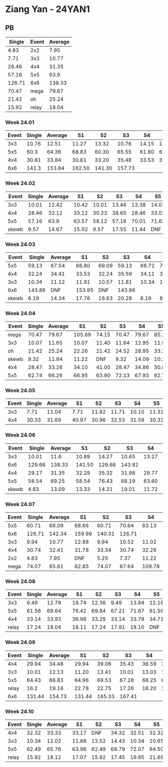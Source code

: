 # Ziang Yan - 24YAN1

## PB
|Single|Event|Average|
|----|----|----|
|4.83|2x2|7.95|
|7.71|3x3|10.77|
|28.46|4x4|31.35|
|57.16|5x5|63.9|
|126.71|6x6|138.33|
|70.47|mega|79.67|
|21.42|oh|25.24|
|15.92|relay|18.04|
### Week 24.01
|Event|Single|Average|S1|S2|S3|S4|S5|
|-----|-------|------|--|--|--|--|--|
|3x3|10.76|12.51|11.27|13.32|10.76|14.15|12.95|
|5x5|60.3|64.36|68.83|60.30|65.55|61.80|65.73|
|4x4|30.81|33.84|30.81|33.20|35.48|33.53|34.79|
|6x6|141.3|153.84|162.50|141.30|157.73| | |
### Week 24.02
|Event|Single|Average|S1|S2|S3|S4|S5|
|-----|-------|------|--|--|--|--|--|
|3x3|10.01|12.42|10.42|10.01|13.46|13.38|14.07|
|4x4|28.46|32.12|33.12|30.23|38.65|28.46|33.02|
|5x5|57.16|63.9|63.57|58.12|57.16|70.01|71.62|
|skewb|9.57|14.67|15.02|9.57|17.55|11.44|DNF|
### Week 24.03
|Event|Single|Average|S1|S2|S3|S4|S5|
|-----|-------|------|--|--|--|--|--|
|5x5|59.13|67.54|66.80|69.09|59.13|66.72|75.38|
|4x4|32.24|34.41|33.53|32.24|35.59|34.11|37.60|
|3x3|10.34|11.12|11.91|10.57|11.81|10.34|10.98|
|6x6|143.86|DNF|153.95|DNF|143.86| | |
|skewb|6.19|14.34|17.76|16.63|20.28|6.19|8.64|
### Week 24.04
|Event|Single|Average|S1|S2|S3|S4|S5|
|-----|-------|------|--|--|--|--|--|
|mega|70.47|79.67|105.69|74.15|70.47|79.67|85.18|
|3x3|10.07|11.65|10.07|11.40|11.64|12.95|11.91|
|oh|21.42|25.24|22.26|21.42|24.52|28.95|33.26|
|skewb|9.32|11.84|11.22|DNF|9.32|14.09|10.22|
|4x4|28.47|33.28|34.10|41.00|28.47|34.86|30.89|
|5x5|62.74|66.26|66.95|63.90|72.13|67.93|62.74|
### Week 24.05
|Event|Single|Average|S1|S2|S3|S4|S5|
|-----|-------|------|--|--|--|--|--|
|3x3|7.71|11.04|7.71|11.82|11.71|10.10|11.31|
|4x4|30.33|31.69|40.97|30.96|32.53|31.59|30.33|
### Week 24.06
|Event|Single|Average|S1|S2|S3|S4|S5|
|-----|-------|------|--|--|--|--|--|
|3x3|10.01|11.6|10.89|14.27|10.65|13.27|10.01|
|6x6|129.66|138.33|141.50|129.66|143.82| | |
|4x4|29.17|31.35|32.29|35.32|31.98|29.77|29.17|
|5x5|58.54|69.25|58.54|76.43|68.19|63.60|75.95|
|skewb|4.63|13.09|13.33|14.21|19.01|11.72|4.63|
### Week 24.07
|Event|Single|Average|S1|S2|S3|S4|S5|
|-----|-------|------|--|--|--|--|--|
|5x5|60.71|66.09|68.66|60.71|70.64|63.13|66.48|
|6x6|126.71|142.34|159.99|140.31|126.71| | |
|3x3|9.94|10.77|12.88|9.94|10.52|11.02|10.78|
|4x4|30.74|32.41|31.78|33.34|30.74|32.28|33.16|
|2x2|4.83|7.95|DNF|5.25|7.37|11.22|4.83|
|mega|74.07|85.61|82.85|74.07|87.64|109.78|86.35|
### Week 24.08
|Event|Single|Average|S1|S2|S3|S4|S5|
|-----|-------|------|--|--|--|--|--|
|3x3|9.49|12.79|18.74|12.36|9.49|13.84|12.18|
|5x5|61.56|69.64|76.42|69.84|67.21|71.87|61.56|
|4x4|33.14|33.93|36.98|33.29|33.14|33.78|34.71|
|relay|17.24|18.04|18.11|17.24|17.91|18.10|DNF|
### Week 24.09
|Event|Single|Average|S1|S2|S3|S4|S5|
|-----|-------|------|--|--|--|--|--|
|4x4|29.94|34.48|29.94|39.06|35.43|36.59|31.42|
|3x3|10.01|12.13|11.20|13.41|10.01|13.03|12.15|
|5x5|64.43|66.83|64.96|69.53|67.28|68.25|64.43|
|relay|16.2|19.16|22.78|22.75|17.26|16.20|17.46|
|6x6|131.44|154.73|131.44|165.33|167.41| | |
### Week 24.10
|Event|Single|Average|S1|S2|S3|S4|S5|
|-----|-------|------|--|--|--|--|--|
|4x4|32.32|33.33|33.17|DNF|34.32|32.51|32.32|
|3x3|10.34|12.02|11.88|13.52|14.43|10.34|10.65|
|5x5|62.49|65.76|63.98|62.49|68.79|72.07|64.50|
|relay|15.92|18.12|17.07|15.92|17.45|19.85|21.68|
